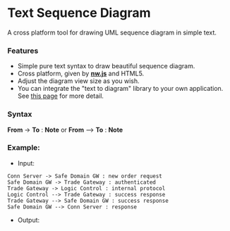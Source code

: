 # Text Sequence Diagram

A cross platform tool for drawing UML sequence diagram in simple text.

### Features

* Simple pure text syntax to draw beautiful sequence diagram.
* Cross platform, given by [**nw.js**](http://nwjs.io/) and HTML5.
* Adjust the diagram view size as you wish.
* You can integrate the "text to diagram" library to your own application. See [this page](not_implemented) for more detail.

### Syntax

**From** -> **To** : **Note**
or
**From** --> **To** : **Note**

### Example:

* Input:
```
Conn Server -> Safe Domain GW : new order request
Safe Domain GW -> Trade Gateway : authenticated
Trade Gateway -> Logic Control : internal protocol
Logic Control --> Trade Gateway : success response
Trade Gateway --> Safe Domain GW : success response
Safe Domain GW --> Conn Server : response
```

* Output: